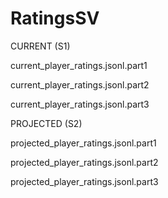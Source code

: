 # RatingsSV
CURRENT (S1)

current_player_ratings.jsonl.part1

current_player_ratings.jsonl.part2

current_player_ratings.jsonl.part3

PROJECTED (S2)

projected_player_ratings.jsonl.part1

projected_player_ratings.jsonl.part2

projected_player_ratings.jsonl.part3
